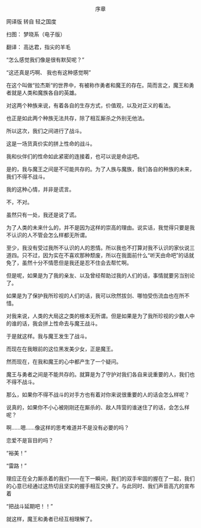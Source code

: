 <p align="center">序章</p>

网译版 转自 轻之国度

扫图： 梦晓系（电子版）

翻译： 高达君，指尖的羊毛

“怎么感觉我们像是很有默契呢？”

“这还真是巧啊、 我也有这种感觉啊”

在这个叫做“拉杰斯“的世界中，有被称作勇者和魔王的存在。简而言之，魔王和勇者就是人类和魔族各自的英雄。

对这两个种族来说，有着各自的生存方式，价值观，以及对正义的看法。

也正是如此两个种族无法共存，除了相互厮杀之外别无他法。

所以这次，我们之间进行了战斗。

这是一场货真价实的拼上性命的战斗。

我和伙伴们的性命如此紧密的连接着，也可以说是命运吧。

是的，我与魔王之间是不可能共存的。为了人族与魔族，我们各自的种族的未来，我们不得不战斗。

我的这种心情，并非是谎言。

不，不对。

虽然只有一处，我还是说了谎。

为了人类的未来什么的，并不是因为这样的崇高的理由。说实话，我觉得只要是我不认识的人不管会怎么样都无所谓。

至少，我没有受过我所不认识的人的恩情。所以我也不打算对我不认识的家伙说三道四。只不过，因为实在不喜欢那种颓废，所以在我面前什么“听天由命吧”的话就免了，虽然十分不情愿但是我还是忍不住会去帮忙啊。

但是呢，如果是为了我的亲友、以及曾经帮助过我的人们的话，事情就要另当别论了。

如果是为了保护我所珍视的人们的话，我可以欣然拔剑、哪怕受伤流血也在所不惜。

对我来说，人类的大局这之类的根本无所谓。但是如果是为了我所珍视的少数人中的谁的话，我会拼上性命去与魔王战斗。

于是就这样。我与魔王发生了战斗。

而现在在我眼前的这位黑发美少女，正是魔王。

然而现在，在我和魔王的心中都产生了一个疑问。

魔王与勇者之间是不能共存的。就算是为了守护对我们各自来说重要的人，我们也不得不战斗。

那么，如果你不得不战斗的对手方也有着对你来说很重要的人的话会怎么样呢？

说真的，如果你不小心被刚刚还在厮杀的、敌人阵营的谁迷住了的话，会怎么样呢？

啊……嗯……像这样的思考难道并不是没有必要的吗？

恋爱不是盲目的吗？

“裕美！”

“雷路！”

理应正在全力厮杀着的我们——在下一瞬间，我们的双手牢固的握在了一起，我们的心意已经通过这热切且坚实的握手相互交换了。与此同时、我们声音高亢的宣布着

“把战斗延期吧！！”

就这样，魔王和勇者已经互相理解了。

